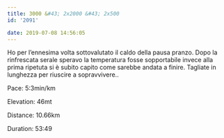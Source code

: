 ```yaml
---
title: 3000 &#43; 2x2000 &#43; 2x500
id: '2091'

date: 2019-07-08 14:56:05
---
```


Ho per l’ennesima volta sottovalutato il caldo della pausa pranzo. Dopo la rinfrescata serale speravo la temperatura fosse sopportabile invece alla prima ripetuta si è subito capito come sarebbe andata a finire. Tagliate in lunghezza per riuscire a sopravvivere..

Pace: 5:3min/km

Elevation: 46mt

Distance: 10.66km

Duration: 53:49

<!-- ![image](/images/2021/08/20190708-activity-map_hu187db4685b12f2776e46d5c6dce4834d_65201_700x0_resize_box_3.png) -->
